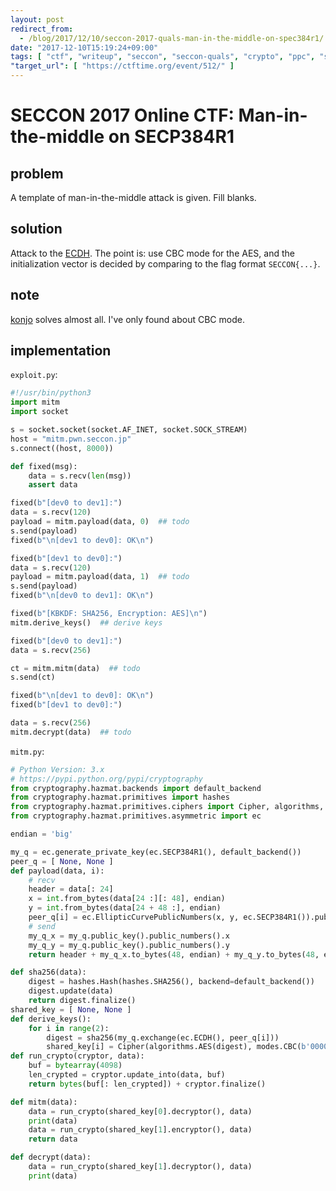 ```yaml
---
layout: post
redirect_from:
  - /blog/2017/12/10/seccon-2017-quals-man-in-the-middle-on-spec384r1/
date: "2017-12-10T15:19:24+09:00"
tags: [ "ctf", "writeup", "seccon", "seccon-quals", "crypto", "ppc", "spec384r1", "man-in-the-middle", "elliptic-curve", "elliptic-curve-diffie-hellman" ]
"target_url": [ "https://ctftime.org/event/512/" ]
---
```


# SECCON 2017 Online CTF: Man-in-the-middle on SECP384R1

## problem

A template of man-in-the-middle attack is given. Fill blanks.

## solution

Attack to the [ECDH](https://en.wikipedia.org/wiki/Elliptic-curve_Diffie%E2%80%93Hellman).
The point is: use CBC mode for the AES, and the initialization vector is decided by comparing to the flag format `SECCON{...}`.

## note

[konjo](https://twitter.com/konjo_p) solves almost all.
I've only found about CBC mode.

## implementation

`exploit.py`:

``` python
#!/usr/bin/python3
import mitm
import socket

s = socket.socket(socket.AF_INET, socket.SOCK_STREAM)
host = "mitm.pwn.seccon.jp"
s.connect((host, 8000))

def fixed(msg):
    data = s.recv(len(msg))
    assert data

fixed(b"[dev0 to dev1]:")
data = s.recv(120)
payload = mitm.payload(data, 0)  ## todo
s.send(payload)
fixed(b"\n[dev1 to dev0]: OK\n")

fixed(b"[dev1 to dev0]:")
data = s.recv(120)
payload = mitm.payload(data, 1)  ## todo
s.send(payload)
fixed(b"\n[dev0 to dev1]: OK\n")

fixed(b"[KBKDF: SHA256, Encryption: AES]\n")
mitm.derive_keys()  ## derive keys

fixed(b"[dev0 to dev1]:")
data = s.recv(256)

ct = mitm.mitm(data)  ## todo
s.send(ct)

fixed(b"\n[dev1 to dev0]: OK\n")
fixed(b"[dev1 to dev0]:")

data = s.recv(256)
mitm.decrypt(data)  ## todo
```


`mitm.py`:

``` python
# Python Version: 3.x
# https://pypi.python.org/pypi/cryptography
from cryptography.hazmat.backends import default_backend
from cryptography.hazmat.primitives import hashes
from cryptography.hazmat.primitives.ciphers import Cipher, algorithms, modes
from cryptography.hazmat.primitives.asymmetric import ec

endian = 'big'

my_q = ec.generate_private_key(ec.SECP384R1(), default_backend())
peer_q = [ None, None ]
def payload(data, i):
    # recv
    header = data[: 24]
    x = int.from_bytes(data[24 :][: 48], endian)
    y = int.from_bytes(data[24 + 48 :], endian)
    peer_q[i] = ec.EllipticCurvePublicNumbers(x, y, ec.SECP384R1()).public_key(default_backend())
    # send
    my_q_x = my_q.public_key().public_numbers().x
    my_q_y = my_q.public_key().public_numbers().y
    return header + my_q_x.to_bytes(48, endian) + my_q_y.to_bytes(48, endian)

def sha256(data):
    digest = hashes.Hash(hashes.SHA256(), backend=default_backend())
    digest.update(data)
    return digest.finalize()
shared_key = [ None, None ]
def derive_keys():
    for i in range(2):
        digest = sha256(my_q.exchange(ec.ECDH(), peer_q[i]))
        shared_key[i] = Cipher(algorithms.AES(digest), modes.CBC(b'0000000000000000'), default_backend())
def run_crypto(cryptor, data):
    buf = bytearray(4098)
    len_crypted = cryptor.update_into(data, buf)
    return bytes(buf[: len_crypted]) + cryptor.finalize()

def mitm(data):
    data = run_crypto(shared_key[0].decryptor(), data)
    print(data)
    data = run_crypto(shared_key[1].encryptor(), data)
    return data

def decrypt(data):
    data = run_crypto(shared_key[1].decryptor(), data)
    print(data)
```
